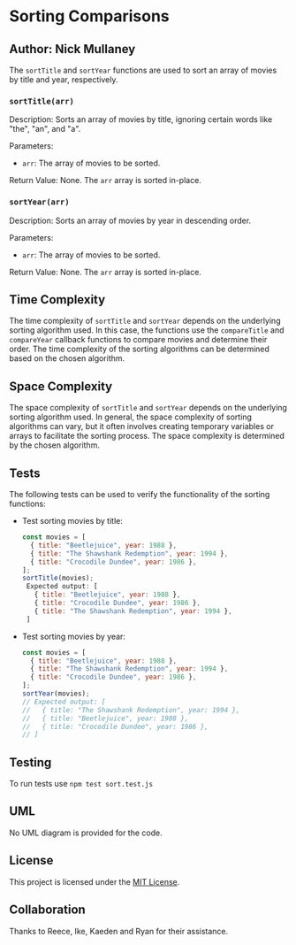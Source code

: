 # Sorting Comparisons

## Author: Nick Mullaney

The `sortTitle` and `sortYear` functions are used to sort an array of movies by title and year, respectively.

### `sortTitle(arr)`

Description: Sorts an array of movies by title, ignoring certain words like "the", "an", and "a".

Parameters:
- `arr`: The array of movies to be sorted.

Return Value: None. The `arr` array is sorted in-place.

### `sortYear(arr)`

Description: Sorts an array of movies by year in descending order.

Parameters:
- `arr`: The array of movies to be sorted.

Return Value: None. The `arr` array is sorted in-place.

## Time Complexity

The time complexity of `sortTitle` and `sortYear` depends on the underlying sorting algorithm used. In this case, the functions use the `compareTitle` and `compareYear` callback functions to compare movies and determine their order. The time complexity of the sorting algorithms can be determined based on the chosen algorithm.

## Space Complexity

The space complexity of `sortTitle` and `sortYear` depends on the underlying sorting algorithm used. In general, the space complexity of sorting algorithms can vary, but it often involves creating temporary variables or arrays to facilitate the sorting process. The space complexity is determined by the chosen algorithm.

## Tests

The following tests can be used to verify the functionality of the sorting functions:

- Test sorting movies by title:
  ```javascript
  const movies = [
    { title: "Beetlejuice", year: 1988 },
    { title: "The Shawshank Redemption", year: 1994 },
    { title: "Crocodile Dundee", year: 1986 },
  ];
  sortTitle(movies);
   Expected output: [
     { title: "Beetlejuice", year: 1988 },
     { title: "Crocodile Dundee", year: 1986 },
     { title: "The Shawshank Redemption", year: 1994 },
   ]

  ```

- Test sorting movies by year:
  ```javascript
  const movies = [
    { title: "Beetlejuice", year: 1988 },
    { title: "The Shawshank Redemption", year: 1994 },
    { title: "Crocodile Dundee", year: 1986 },
  ];
  sortYear(movies);
  // Expected output: [
  //   { title: "The Shawshank Redemption", year: 1994 },
  //   { title: "Beetlejuice", year: 1988 },
  //   { title: "Crocodile Dundee", year: 1986 },
  // ]
  ```

## Testing

To run tests use `npm test sort.test.js`

## UML

No UML diagram is provided for the code.

## License

This project is licensed under the [MIT License](LICENSE).

## Collaboration

Thanks to Reece, Ike, Kaeden and Ryan for their assistance.

